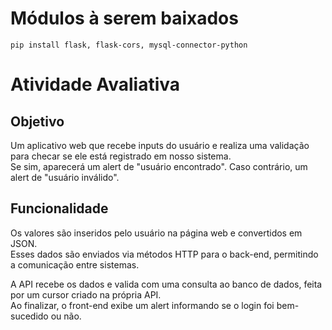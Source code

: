 # Módulos à serem baixados
``
pip install flask, flask-cors, mysql-connector-python
``
# Atividade Avaliativa

## Objetivo

Um aplicativo web que recebe inputs do usuário e realiza uma validação para checar se ele está registrado em nosso sistema.  
Se sim, aparecerá um alert de "usuário encontrado". Caso contrário, um alert de "usuário inválido".

## Funcionalidade

Os valores são inseridos pelo usuário na página web e convertidos em JSON.  
Esses dados são enviados via métodos HTTP para o back-end, permitindo a comunicação entre sistemas.

A API recebe os dados e valida com uma consulta ao banco de dados, feita por um cursor criado na própria API.  
Ao finalizar, o front-end exibe um alert informando se o login foi bem-sucedido ou não.
